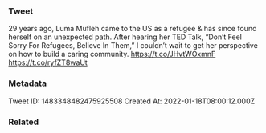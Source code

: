 ### Tweet
29 years ago, Luma Mufleh came to the US as a refugee &amp; has since found herself on an unexpected path. After hearing her TED Talk, “Don’t Feel Sorry For Refugees, Believe In Them,” I couldn’t wait to get her perspective on how to build a caring community. https://t.co/JHvtWOxmnF https://t.co/ryfZT8waUt

### Metadata
Tweet ID: 1483348482475925508
Created At: 2022-01-18T08:00:12.000Z

### Related


